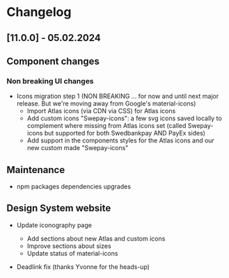 # Changelog

## \[11.0.0\] - 05.02.2024

## Component changes

### Non breaking UI changes

- Icons migration step 1 (NON BREAKING ... for now and until next major release. But we're moving away from Google's material-icons)
  - Import Atlas icons (via CDN via CSS) for Atlas icons
  - Add custom icons "Swepay-icons": a few svg icons saved locally to complement where missing from Atlas icons set (called Swepay-icons but supported for both Swedbankpay AND PayEx sides)
  - Add support in the components styles for the Atlas icons and our new custom made "Swepay-icons"

## Maintenance

- npm packages dependencies upgrades

## Design System website

- Update iconography page

  - Add sections about new Atlas and custom icons
  - Improve sections about sizes
  - Update status of material-icons

- Deadlink fix (thanks Yvonne for the heads-up)
